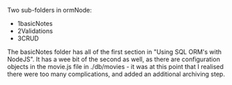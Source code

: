 Two sub-folders in ormNode:
 - 1basicNotes
 - 2Validations
 - 3CRUD

The basicNotes folder has all of the first section in "Using SQL ORM's with NodeJS".
It has a wee bit of the second as well, as there are configuration objects in the
movie.js file in ./db/movies - it was at this point that I realised there were too
many complications, and added an additional archiving step.